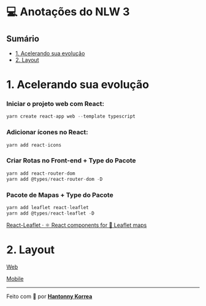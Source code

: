 # 💻 Anotações do NLW 3

## Sumário

- [1. Acelerando sua evolução](#1-acelerando-sua-evolução)
- [2. Layout](#2-layout)

# 1. Acelerando sua evolução

### Iniciar o projeto web com React:

```jsx
yarn create react-app web --template typescript
```

### Adicionar ícones no React:

```jsx
yarn add react-icons
```

### Criar Rotas no Front-end + Type do Pacote

```jsx
yarn add react-router-dom
yarn add @types/react-router-dom -D
```

### Pacote de Mapas + Type do Pacote

```jsx
yarn add leaflet react-leaflet
yarn add @types/react-leaflet -D
```

[React-Leaflet · ⚛️ React components for 🍃 Leaflet maps](https://react-leaflet.js.org/)

# 2. Layout

[Web](https://www.figma.com/file/5NiUl8ELhzfg13C8ySEy0v?embed_host=notion&kind=&node-id=0%3A1&viewer=1)

[Mobile](https://www.figma.com/file/vGhEVpuAPfdBk6UZP2iN7K?embed_host=notion&kind=&node-id=0%3A1&viewer=1)

---
Feito com 💜 por <a href="https://www.linkedin.com/in/hantonny-korrea-2853911a0/"><b>Hantonny Korrea</b></a>
